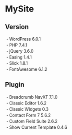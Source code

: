 # MySite
## Version
・WordPress 6.0.1  
・PHP 7.4.1  
・jQuery 3.6.0  
・Easing 1.4.1  
・Slick 1.8.1  
・FontAwesome 6.1.2
## Plugin
・Breadcrumb NavXT 7.1.0  
・Classic Editor 1.6.2  
・Classic Widgets 0.3  
・Contact Form 7 5.6.2  
・Custom Field Suite 2.6.2  
・Show Current Template 0.4.6  

